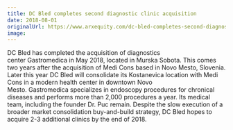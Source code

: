 ```yaml
---
title: DC Bled completes second diagnostic clinic acquisition
date: 2018-08-01
originalUrl: https://www.arxequity.com/dc-bled-completes-second-diagnostic-clinic-acquisition/
image:
---
```


DC Bled has completed the acquisition of diagnostics center Gastromedica in May 2018, located in Murska Sobota. This comes two years after the acquisition of Medi Cons based in Novo Mesto, Slovenia. Later this year DC Bled will consolidate its Kostanevica location with Medi Cons in a modern health center in downtown Novo Mesto. Gastromedica specializes in endoscopy procedures for chronical diseases and performs more than 2,000 procedures a year. Its medical team, including the founder Dr. Puc remain. Despite the slow execution of a broader market consolidation buy-and-build strategy, DC Bled hopes to acquire 2-3 additional clinics by the end of 2018.

